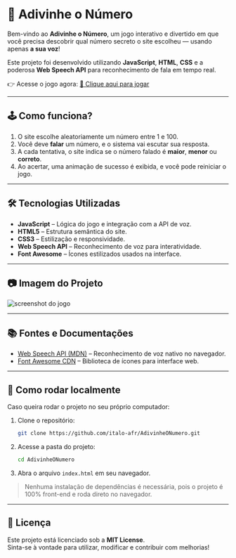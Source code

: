 # 🎯 Adivinhe o Número

Bem-vindo ao **Adivinhe o Número**, um jogo interativo e divertido em que você precisa descobrir qual número secreto o site escolheu — usando apenas **a sua voz**!

Este projeto foi desenvolvido utilizando **JavaScript**, **HTML**, **CSS** e a poderosa **Web Speech API** para reconhecimento de fala em tempo real.

👉 Acesse o jogo agora: [🔗 Clique aqui para jogar](https://adivinhe-o-numero-taupe.vercel.app/)

---

## 🕹️ Como funciona?

1. O site escolhe aleatoriamente um número entre 1 e 100.
2. Você deve **falar** um número, e o sistema vai escutar sua resposta.
3. A cada tentativa, o site indica se o número falado é **maior**, **menor** ou **correto**.
4. Ao acertar, uma animação de sucesso é exibida, e você pode reiniciar o jogo.

---

## 🛠️ Tecnologias Utilizadas

- **JavaScript** – Lógica do jogo e integração com a API de voz.
- **HTML5** – Estrutura semântica do site.
- **CSS3** – Estilização e responsividade.
- **Web Speech API** – Reconhecimento de voz para interatividade.
- **Font Awesome** – Ícones estilizados usados na interface.

---

## 📷 Imagem do Projeto

![screenshot do jogo](https://adivinhe-o-numero-taupe.vercel.app/screenshot.png)  

---

## 📚 Fontes e Documentações

- [Web Speech API (MDN)](https://developer.mozilla.org/en-US/docs/Web/API/Web_Speech_API) – Reconhecimento de voz nativo no navegador.
- [Font Awesome CDN](https://cdnjs.com/libraries/font-awesome) – Biblioteca de ícones para interface web.

---

## 🚀 Como rodar localmente

Caso queira rodar o projeto no seu próprio computador:

1. Clone o repositório:
   ```bash
   git clone https://github.com/italo-afr/AdivinheONumero.git
   ```

2. Acesse a pasta do projeto:
   ```bash
   cd AdivinheONumero
   ```

3. Abra o arquivo `index.html` em seu navegador.

> Nenhuma instalação de dependências é necessária, pois o projeto é 100% front-end e roda direto no navegador.

---

## 📄 Licença

Este projeto está licenciado sob a **MIT License**.  
Sinta-se à vontade para utilizar, modificar e contribuir com melhorias!
